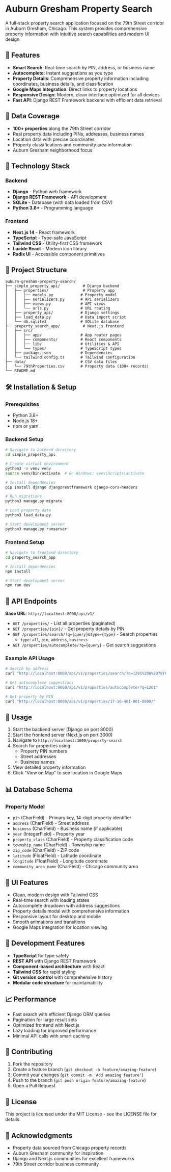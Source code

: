 # Auburn Gresham Property Search

A full-stack property search application focused on the 79th Street corridor in Auburn Gresham, Chicago. This system provides comprehensive property information with intuitive search capabilities and modern UI design.

## 🌟 Features

- **Smart Search**: Real-time search by PIN, address, or business name
- **Autocomplete**: Instant suggestions as you type
- **Property Details**: Comprehensive property information including coordinates, business details, and classification
- **Google Maps Integration**: Direct links to property locations
- **Responsive Design**: Modern, clean interface optimized for all devices
- **Fast API**: Django REST Framework backend with efficient data retrieval

## 🏢 Data Coverage

- **100+ properties** along the 79th Street corridor
- Real property data including PINs, addresses, business names
- Location data with precise coordinates
- Property classifications and community area information
- Auburn Gresham neighborhood focus

## 🚀 Technology Stack

### Backend
- **Django** - Python web framework
- **Django REST Framework** - API development
- **SQLite** - Database (with data loaded from CSV)
- **Python 3.8+** - Programming language

### Frontend
- **Next.js 14** - React framework
- **TypeScript** - Type-safe JavaScript
- **Tailwind CSS** - Utility-first CSS framework
- **Lucide React** - Modern icon library
- **Radix UI** - Accessible component primitives

## 📁 Project Structure

```
auburn-gresham-property-search/
├── simple_property_api/          # Django backend
│   ├── properties/               # Property app
│   │   ├── models.py            # Property model
│   │   ├── serializers.py       # API serializers
│   │   ├── views.py             # API views
│   │   └── urls.py              # URL routing
│   ├── property_api/            # Django settings
│   ├── load_data.py             # Data import script
│   └── db.sqlite3               # SQLite database
├── property_search_app/          # Next.js frontend
│   ├── src/
│   │   ├── app/                 # App router pages
│   │   ├── components/          # React components
│   │   ├── lib/                 # Utilities & API
│   │   └── types/               # TypeScript types
│   ├── package.json             # Dependencies
│   └── tailwind.config.ts       # Tailwind configuration
├── data/                        # CSV data files
│   └── 79thProperties.csv       # Property data (100+ records)
└── README.md
```

## 🛠️ Installation & Setup

### Prerequisites
- Python 3.8+
- Node.js 18+
- npm or yarn

### Backend Setup
```bash
# Navigate to backend directory
cd simple_property_api

# Create virtual environment
python3 -m venv venv
source venv/bin/activate  # On Windows: venv\Scripts\activate

# Install dependencies
pip install django djangorestframework django-cors-headers

# Run migrations
python3 manage.py migrate

# Load property data
python3 load_data.py

# Start development server
python3 manage.py runserver
```

### Frontend Setup
```bash
# Navigate to frontend directory
cd property_search_app

# Install dependencies
npm install

# Start development server
npm run dev
```

## 🔧 API Endpoints

**Base URL**: `http://localhost:8000/api/v1/`

- `GET /properties/` - List all properties (paginated)
- `GET /properties/{pin}/` - Get property details by PIN
- `GET /properties/search/?q={query}&type={type}` - Search properties
  - `type`: `all`, `pin`, `address`, `business`
- `GET /properties/autocomplete/?q={query}` - Get search suggestions

### Example API Usage
```bash
# Search by address
curl "http://localhost:8000/api/v1/properties/search/?q=1201%20W%2079TH%20ST&type=address"

# Get autocomplete suggestions
curl "http://localhost:8000/api/v1/properties/autocomplete/?q=1201"

# Get property by PIN
curl "http://localhost:8000/api/v1/properties/17-16-401-001-0000/"
```

## 🎯 Usage

1. Start the backend server (Django on port 8000)
2. Start the frontend server (Next.js on port 3000)
3. Navigate to `http://localhost:3000/property-search`
4. Search for properties using:
   - Property PIN numbers
   - Street addresses
   - Business names
5. View detailed property information
6. Click "View on Map" to see location in Google Maps

## 📊 Database Schema

### Property Model
- `pin` (CharField) - Primary key, 14-digit property identifier
- `address` (CharField) - Street address
- `business` (CharField) - Business name (if applicable)
- `year` (IntegerField) - Property year
- `property_class` (CharField) - Property classification code
- `township_name` (CharField) - Township name
- `zip_code` (CharField) - ZIP code
- `latitude` (FloatField) - Latitude coordinate
- `longitude` (FloatField) - Longitude coordinate
- `community_area_name` (CharField) - Chicago community area

## 🎨 UI Features

- Clean, modern design with Tailwind CSS
- Real-time search with loading states
- Autocomplete dropdown with address suggestions
- Property details modal with comprehensive information
- Responsive layout for desktop and mobile
- Smooth animations and transitions
- Google Maps integration for location viewing

## 🔧 Development Features

- **TypeScript** for type safety
- **REST API** with Django REST Framework
- **Component-based architecture** with React
- **Tailwind CSS** for rapid styling
- **Git version control** with comprehensive history
- **Modular code structure** for maintainability

## 📈 Performance

- Fast search with efficient Django ORM queries
- Pagination for large result sets
- Optimized frontend with Next.js
- Lazy loading for improved performance
- Minimal API calls with smart caching

## 🤝 Contributing

1. Fork the repository
2. Create a feature branch (`git checkout -b feature/amazing-feature`)
3. Commit your changes (`git commit -m 'Add amazing feature'`)
4. Push to the branch (`git push origin feature/amazing-feature`)
5. Open a Pull Request

## 📝 License

This project is licensed under the MIT License - see the LICENSE file for details.

## 🙏 Acknowledgments

- Property data sourced from Chicago property records
- Auburn Gresham community for inspiration
- Django and Next.js communities for excellent frameworks
- 79th Street corridor business community
